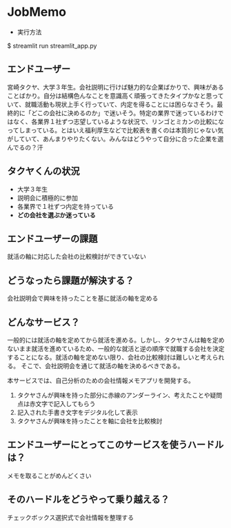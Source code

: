 # JobMemo

- 実行方法

$ streamlit run streamlit_app.py 

## エンドユーザー
宮崎タクヤ、大学３年生。会社説明に行けば魅力的な企業ばかりで、興味があることばかり。自分は結構色んなことを意識高く頑張ってきたタイプかなと思っていて、就職活動も現状上手く行っていて、内定を得ることには困らなさそう。最終的に「どこの会社に決めるのか」で迷いそう。特定の業界で迷っているわけではなく、各業界１社ずつ志望しているような状況で、リンゴとミカンの比較になってしまっている。とはいえ福利厚生などで比較表を書くのは本質的じゃない気がしていて、あんまりやりたくない。みんなはどうやって自分に合った企業を選んでるの？汗

## タクヤくんの状況
- 大学３年生
- 説明会に積極的に参加
- 各業界で１社ずつ内定を持っている
- **どの会社を選ぶか迷っている**

## エンドユーザーの課題
就活の軸に対応した会社の比較検討ができていない

## どうなったら課題が解決する？
会社説明会で興味を持ったことを基に就活の軸を定める

## どんなサービス？
一般的には就活の軸を定めてから就活を進める。しかし、タクヤさんは軸を定めないまま就活を進めているため、一般的な就活と逆の順序で就職する会社を決定することになる。就活の軸を定めない限り、会社の比較検討は難しいと考えられる。
そこで、会社説明会を通じて就活の軸を決めるべきである。

本サービスでは、自己分析のための会社情報メモアプリを開発する。
1. タクヤさんが興味を持った部分に赤線のアンダーライン、考えたことや疑問点は赤文字で記入してもらう
2. 記入された手書き文字をデジタル化して表示
3. タクヤさんが興味を持ったことを軸に会社を比較検討


## エンドユーザーにとってこのサービスを使うハードルは？
メモを取ることがめんどくさい

## そのハードルをどうやって乗り越える？
チェックボックス選択式で会社情報を整理する
